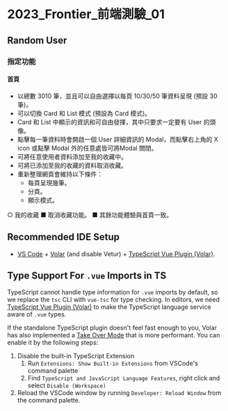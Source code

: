 # 2023_Frontier_前端測驗_01

## Random User
### 指定功能
#### 首頁
   - 以總數 3010 筆，並且可以自由選擇以每頁 10/30/50 筆資料呈現 (預設 30 筆)。
   - 可以切換 Card 和 List 模式 (預設為 Card 模式)。
   - Card 和 List 中顯示的資訊和可自由發揮，其中只要求一定要有 User 的頭像。
   - 點擊每一筆資料時會開啟一個 User 詳細資訊的 Modal，而點擊右上角的 X icon 或點擊 Modal 外的任意處皆可將Modal 關閉。
   - 可將任意使用者資料添加至我的收藏中。
   - 可將已添加至我的收藏的資料取消收藏。
   - 重新整理網頁會維持以下條件：
     - 每頁呈現幾筆。
     - 分頁。
     - 顯示模式。

○ 我的收藏
■ 取消收藏功能。
■ 其餘功能體驗與首頁一致。


## Recommended IDE Setup

- [VS Code](https://code.visualstudio.com/) + [Volar](https://marketplace.visualstudio.com/items?itemName=Vue.volar) (and disable Vetur) + [TypeScript Vue Plugin (Volar)](https://marketplace.visualstudio.com/items?itemName=Vue.vscode-typescript-vue-plugin).

## Type Support For `.vue` Imports in TS

TypeScript cannot handle type information for `.vue` imports by default, so we replace the `tsc` CLI with `vue-tsc` for type checking. In editors, we need [TypeScript Vue Plugin (Volar)](https://marketplace.visualstudio.com/items?itemName=Vue.vscode-typescript-vue-plugin) to make the TypeScript language service aware of `.vue` types.

If the standalone TypeScript plugin doesn't feel fast enough to you, Volar has also implemented a [Take Over Mode](https://github.com/johnsoncodehk/volar/discussions/471#discussioncomment-1361669) that is more performant. You can enable it by the following steps:

1. Disable the built-in TypeScript Extension
   1. Run `Extensions: Show Built-in Extensions` from VSCode's command palette
   2. Find `TypeScript and JavaScript Language Features`, right click and select `Disable (Workspace)`
2. Reload the VSCode window by running `Developer: Reload Window` from the command palette.

